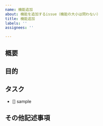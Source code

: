 ```yaml
---
name: 機能追加
about: 機能を追加するissue（機能の大小は問わない）
title: 機能追加
labels: ''
assignees: ''

---
```

<!-- あくまでテンプレートなので必ずしもすべての項目を埋めなくてよい -->
<!-- テンプレートにない項目でも自由に追加して書いてOK -->
<!-- 後から追加で編集してもOK -->

## 概要
<!-- issueの概要、関連したissue番号等を記載 -->

## 目的
<!-- 理想の状態を記載。タスク完了の条件にもなる。 -->

## タスク
<!-- 細かく分割できたらチェックボックスで -->
- [] sample

## その他記述事項
<!-- 何かあれば -->
